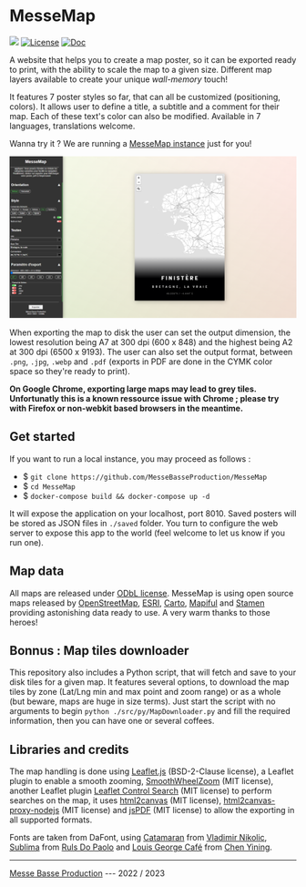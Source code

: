 # MesseMap

![](https://badgen.net/badge/version/1.0.1/blue)
[![License](https://img.shields.io/github/license/MesseBasseProduction/MesseMap.svg)](https://github.com/MesseBasseProduction/MesseMap/blob/main/LICENSE)
[![Doc](https://badgen.net/badge/documentation/written/green)](https://messebasseproduction.github.io/MesseMap/doc/index.html)

A website that helps you to create a map poster, so it can be exported ready to print, with the ability to scale the map to a given size. Different map layers available to create your unique *wall-memory* touch!

It features 7 poster styles so far, that can all be customized (positioning, colors). It allows user to define a title, a subtitle and a comment for their map. Each of these text's color can also be modified. Available in 7 languages, translations welcome.

Wanna try it ? We are running a [MesseMap instance](https://messemap.org) just for you! 

[![Interface Screenshot](/assets/img/demo.png)](https://messemap.org)

When exporting the map to disk the user can set the output dimension, the lowest resolution being A7 at 300 dpi (600 x 848) and the highest being A2 at 300 dpi (6500 x 9193). The user can also set the output format, between `.png`, `.jpg`, `.webp` and `.pdf` (exports in PDF are done in the CYMK color space so they're ready to print). 

**On Google Chrome, exporting large maps may lead to grey tiles. Unfortunatly this is a known ressource issue with Chrome ; please try with Firefox or non-webkit based browsers in the meantime.**

## Get started

If you want to run a local instance, you may proceed as follows :

- $ `git clone https://github.com/MesseBasseProduction/MesseMap`
- $ `cd MesseMap`
- $ `docker-compose build && docker-compose up -d`

It will expose the application on your localhost, port 8010. Saved posters will be stored as JSON files in `./saved` folder. You turn to configure the web server to expose this app to the world (feel welcome to let us know if you run one).

## Map data

All maps are released under [ODbL license](https://opendatacommons.org/licenses/odbl/). MesseMap is using open source maps released by [OpenStreetMap](https://www.openstreetmap.fr/), [ESRI](https://www.esri.com/), [Carto](https://carto.com/basemaps/), [Mapiful](https://www.mapiful.com/) and [Stamen](http://maps.stamen.com) providing astonishing data ready to use. A very warm thanks to those heroes!

## Bonnus : Map tiles downloader

This repository also includes a Python script, that will fetch and save to your disk tiles for a given map. It features several options, to download the map tiles by zone (Lat/Lng min and max point and zoom range) or as a whole (but beware, maps are huge in size terms). Just start the script with no arguments to begin `python ./src/py/MapDownloader.py` and fill the required information, then you can have one or several coffees.

## Libraries and credits

The map handling is done using [Leaflet.js](https://leafletjs.com/) (BSD-2-Clause license), a Leaflet plugin to enable a smooth zooming, [SmoothWheelZoom](https://github.com/mutsuyuki/Leaflet.SmoothWheelZoom) (MIT license), another Leaflet plugin [Leaflet Control Search](https://github.com/stefanocudini/leaflet-search) (MIT license) to perform searches on the map, it uses [html2canvas](https://html2canvas.hertzen.com/) (MIT license), [html2canvas-proxy-nodejs](https://github.com/niklasvh/html2canvas-proxy-nodejs) (MIT license) and [jsPDF](https://github.com/parallax/jsPDF) (MIT license) to allow the exporting in all supported formats.

Fonts are taken from DaFont, using [Catamaran](https://www.dafont.com/catamaran.font) from [Vladimir Nikolic](https://www.dafont.com/vladimir-nikolic.d6875), [Sublima](https://www.dafont.com/sublima.font) from [Ruls Do Paolo](https://www.dafont.com/profile.php?user=1305933) and [Louis George Café](https://www.dafont.com/louis-george-cafe.font) from [Chen Yining](https://www.dafont.com/chen-yining.d6681).

---

[Messe Basse Production](https://github.com/MesseBasseProduction) --- 2022 / 2023
